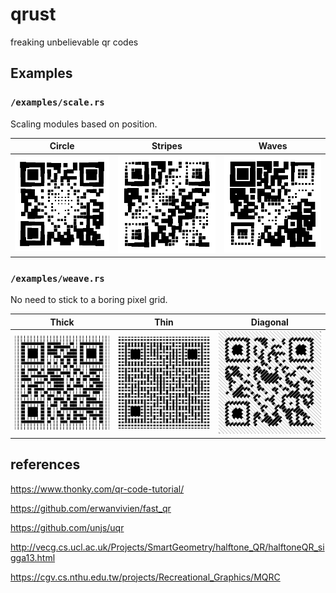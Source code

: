 # qrust

freaking unbelievable qr codes

## Examples

### `/examples/scale.rs`

Scaling modules based on position.

| Circle                                 | Stripes                                  | Waves                                |
| -------------------------------------- | ---------------------------------------- | ------------------------------------ |
| ![circle](./examples/scale_circle.png) | ![stripes](./examples/scale_stripes.gif) | ![waves](./examples/scale_waves.gif) |

### `/examples/weave.rs`

No need to stick to a boring pixel grid.

| Thick                                | Thin                               | Diagonal                               |
| ------------------------------------ | ---------------------------------- | -------------------------------------- |
| ![thick](./examples/weave_thick.png) | ![thin](./examples/weave_thin.png) | ![diagonal](./examples/weave_diag.png) |

## references

https://www.thonky.com/qr-code-tutorial/

https://github.com/erwanvivien/fast_qr

https://github.com/unjs/uqr

http://vecg.cs.ucl.ac.uk/Projects/SmartGeometry/halftone_QR/halftoneQR_sigga13.html

https://cgv.cs.nthu.edu.tw/projects/Recreational_Graphics/MQRC